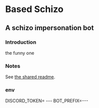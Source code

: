 # Based Schizo
## A schizo impersonation bot

### Introduction
the funny one

### Notes

See [the shared readme](../README.md).

### env
DISCORD_TOKEN= ---
BOT_PREFIX=---


